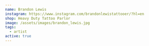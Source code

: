 ```yaml
---
name: Brandon Lewis
instagram: https://www.instagram.com/brandonlewistattooer/?hl=en
shop: Heavy Duty Tattoo Parlor
image: /assets/images/brandon_lewis.jpg
tags:
  - artist
active: true
---
```

